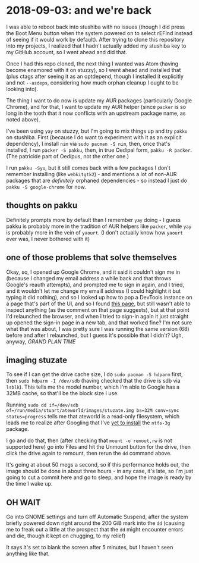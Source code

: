 # 2018-09-03: and we're back

I was able to reboot back into stushiba with no issues (though I did press the Boot Menu button when the system powered on to select rEFInd instead of seeing if it would work by default). After trying to clone this repository into my projects, I realized that I hadn't actually added my stushiba key to my GitHub account, so I went ahead and did that.

Once I had this repo cloned, the next thing I wanted was Atom (having become enamored with it on stuzzy), so I went ahead and installed that (plus ctags after seeing it as an optdepend, though I installed it explicitly and not `--asdeps`, considering how much orphan cleanup I ought to be looking into).

The thing I want to do now is update my AUR packages (particularly Google Chrome), and for that, I want to update my AUR helper (since `packer` is so long in the tooth that it now conflicts with an upstream package name, as noted above).

I've been using `yay` on stuzzy, but I'm going to mix things up and try `pakku` on stushiba. First (because I do want to experiment with it as an explicit dependency), I install `nim` via `sudo pacman -S nim`, then, once that's installed, I run `packer -S pakku`, then, in true Oedipal form, `pakku -R packer`. (The patricide part of Oedipus, not the other one.)

I run `pakku -Syu`, but it still comes back with a few packages I don't remember installing (like `webkitgtk2`) - and mentions a lot of non-AUR packages that are *definitely* orphaned dependencies - so instead I just do `pakku -S google-chrome` for now.

## thoughts on pakku

Definitely prompts more by default than I remember `yay` doing - I guess pakku is probably more in the tradition of AUR helpers like `packer`, while `yay` is probably more in the vein of `yaourt`. (I don't actually know how `yaourt` ever was, I never bothered with it)

## one of those problems that solve themselves

Okay, so, I opened up Google Chrome, and it said it couldn't sign me in (because I changed my email address a while back and that throws Google's reauth attempts), and prompted me to sign in again, and I tried, and it wouldn't let me change my emaill address (I could highlight it but typing it did nothing), and so I looked up how to pop a DevTools instance on a page that's part of the UI, and so I found [this page](https://www.chromium.org/developers/how-tos/inspecting-ash), but still wasn't able to inspect anything (as the comment on that page suggests), but at that point I'd relaunched the browser, and when I tried to sign-in again it just straight up opened the sign-in page in a new tab, and that worked fine? I'm not sure what that was about, I was pretty sure I was running the same version (68) before and after I relaunched, but I guess it's possible that I didn't? Ugh, anyway, *GRAND PLAN TIME*

## imaging stuzate

To see if I can get the drive cache size, I do `sudo pacman -S hdparm` first, then `sudo hdparm -I /dev/sdb` (having checked that the drive is sdb via `lsblk`). This tells me the model number, which I'm able to Google has a 32MB cache, so that'll be the block size I use.

Running `sudo dd if=/dev/sdb of=/run/media/stuart/ateworld/images/stuzate.img bs=32M conv=sync status=progress` tells me that ateworld is a read-only filesystem, which leads me to realize after Googling that I've [yet to install](https://unix.stackexchange.com/questions/355268/unable-to-mount-drive-as-read-write) the `ntfs-3g` package.

I go and do that, then (after checking that `mount -o remout,rw` is not supported here) go into Files and hit the Unmount button for the drive, then click the drive again to remount, then rerun the `dd` command above.

It's going at about 50 megs a second, so if this performance holds out, the image should be done in about three hours - in any case, it's late, so I'm just going to cut a commit here and go to sleep, and hope the image is ready by the time I wake up.

## OH WAIT

Go into GNOME settings and turn off Automatic Suspend, after the system briefly powered down right around the 200 GiB mark into the `dd` (causing me to freak out a little at the prospect that the `dd` might encounter errors and die, though it kept on chugging, to my relief)

It says it's set to blank the screen after 5 minutes, but I haven't seen anything like that.
